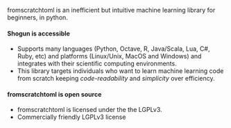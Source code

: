 fromscratchtoml is an inefficient but intuitive machine learning library for beginners, in python.

#### Shogun is accessible

* Supports many languages (Python, Octave, R, Java/Scala, Lua, C#, Ruby, etc) and platforms (Linux/Unix, MacOS and Windows) and integrates with their scientific computing environments.
* This library targets individuals who want to learn machine learning code from scratch keeping _code-readability_ and _simplicity_ over efficiency.

#### fromscratchtoml is open source

* fromscratchtoml is licensed under the the LGPLv3.
* Commercially friendly LGPLv3 license
